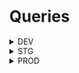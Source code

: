 # Queries

<details><summary>DEV</summary><br/>
-<details><summary>Create gh-actions-user</summary><br/>
aws cloudformation create-stack --stack-name quoddud-gql-beta-gh-actions-user \
  --template-body file://main.yml \
  --parameters ParameterKey=AssetsEcrRepository,ParameterValue=cloud-unigql-beta \
  ParameterKey=LambdaService,ParameterValue=unigql-beta \
  ParameterKey=HostedZoneId,ParameterValue=Z0445463G44KW7B1YUXX \
  ParameterKey=ExternalId,ParameterValue=dev-unigql-beta \
  ParameterKey=ProjectName,ParameterValue=unigql-beta\
  --tags Key=project,Value=unigql-beta \
  --region us-east-2 \
  --capabilities CAPABILITY_NAMED_IAM \
</details>

-<details><summary>Update gh-actions-user</summary><br/>
aws cloudformation update-stack --stack-name quoddud-gql-beta-gh-actions-user \
  --template-body file://main.yml \
  --parameters ParameterKey=AssetsEcrRepository,ParameterValue=cloud-unigql-beta \
  ParameterKey=LambdaService,ParameterValue=unigql-beta \
  ParameterKey=HostedZoneId,ParameterValue=Z0445463G44KW7B1YUXX \
  ParameterKey=ExternalId,ParameterValue=dev-unigql-beta \
  ParameterKey=ProjectName,ParameterValue=unigql-beta\
  --tags Key=project,Value=unigql-beta \
  --region us-east-2 \
  --capabilities CAPABILITY_NAMED_IAM \
</details>

-<details><summary>Delete</summary><br/>
aws cloudformation delete-stack --stack-name quoddud-gql-beta-gh-actions-user --region us-east-2
</details>

</details>


<details><summary>STG</summary><br/>
-<details><summary>Create gh-actions-user</summary><br/>
aws cloudformation create-stack --stack-name quoddud-gql-beta-gh-actions-user \
  --template-body file://main.yml \
  --parameters ParameterKey=AssetsEcrRepository,ParameterValue=cloud-unigql-beta \
  ParameterKey=LambdaService,ParameterValue=unigql-beta \
  ParameterKey=HostedZoneId,ParameterValue=Z0445463G44KW7B1YUXX \
  ParameterKey=ExternalId,ParameterValue=dev-unigql-beta \
  ParameterKey=ProjectName,ParameterValue=unigql-beta\
  --tags Key=project,Value=unigql-beta \
  --region us-east-2 \
  --capabilities CAPABILITY_NAMED_IAM \
</details>

-<details><summary>Update gh-actions-user</summary><br/>
aws cloudformation update-stack --stack-name quoddud-gql-beta-gh-actions-user \
  --template-body file://main.yml \
  --parameters ParameterKey=AssetsEcrRepository,ParameterValue=cloud-unigql-beta \
  ParameterKey=LambdaService,ParameterValue=unigql-beta \
  ParameterKey=HostedZoneId,ParameterValue=Z0445463G44KW7B1YUXX \
  ParameterKey=ExternalId,ParameterValue=dev-unigql-beta \
  ParameterKey=ProjectName,ParameterValue=unigql-beta\
  --tags Key=project,Value=unigql-beta \
  --region us-east-2 \
  --capabilities CAPABILITY_NAMED_IAM \
</details>

-<details><summary>Delete</summary><br/>
aws cloudformation delete-stack --stack-name quoddud-gql-beta-gh-actions-user --region us-east-2
</details>

</details>

<details><summary>PROD</summary><br/>
-<details><summary>Create gh-actions-user</summary><br/>
aws cloudformation create-stack --stack-name quoddud-gql-beta-gh-actions-user \
  --template-body file://main.yml \
  --parameters ParameterKey=AssetsEcrRepository,ParameterValue=cloud-unigql-beta \
  ParameterKey=LambdaService,ParameterValue=unigql-beta \
  ParameterKey=HostedZoneId,ParameterValue=Z0445463G44KW7B1YUXX \
  ParameterKey=ExternalId,ParameterValue=dev-unigql-beta \
  ParameterKey=ProjectName,ParameterValue=unigql-beta\
  --tags Key=project,Value=unigql-beta \
  --region us-east-2 \
  --capabilities CAPABILITY_NAMED_IAM \
</details>

-<details><summary>Update gh-actions-user</summary><br/>
aws cloudformation update-stack --stack-name quoddud-gql-beta-gh-actions-user \
  --template-body file://main.yml \
  --parameters ParameterKey=AssetsEcrRepository,ParameterValue=cloud-unigql-beta \
  ParameterKey=LambdaService,ParameterValue=unigql-beta \
  ParameterKey=HostedZoneId,ParameterValue=Z0445463G44KW7B1YUXX \
  ParameterKey=ExternalId,ParameterValue=dev-unigql-beta \
  ParameterKey=ProjectName,ParameterValue=unigql-beta\
  --tags Key=project,Value=unigql-beta \
  --region us-east-2 \
  --capabilities CAPABILITY_NAMED_IAM \
</details>

-<details><summary>Delete</summary><br/>
aws cloudformation delete-stack --stack-name quoddud-gql-beta-gh-actions-user --region us-east-2
</details>

</details>


